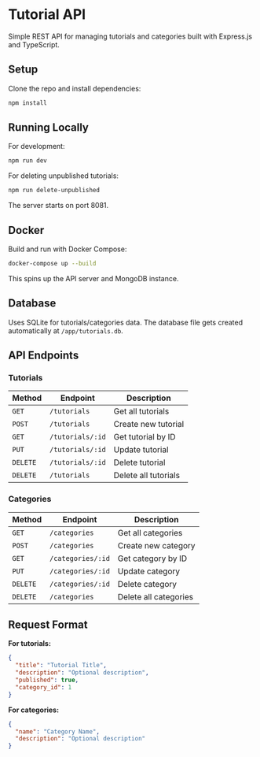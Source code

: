# Tutorial API

Simple REST API for managing tutorials and categories built with Express.js and TypeScript.

## Setup

Clone the repo and install dependencies:

```bash
npm install
```

## Running Locally

For development:

```bash
npm run dev
```

For deleting unpublished tutorials:

```bash
npm run delete-unpublished
```

The server starts on port 8081.

## Docker

Build and run with Docker Compose:

```bash
docker-compose up --build
```

This spins up the API server and MongoDB instance.

## Database

Uses SQLite for tutorials/categories data. The database file gets created automatically at `/app/tutorials.db`.

## API Endpoints

### Tutorials

| Method   | Endpoint         | Description          |
| -------- | ---------------- | -------------------- |
| `GET`    | `/tutorials`     | Get all tutorials    |
| `POST`   | `/tutorials`     | Create new tutorial  |
| `GET`    | `/tutorials/:id` | Get tutorial by ID   |
| `PUT`    | `/tutorials/:id` | Update tutorial      |
| `DELETE` | `/tutorials/:id` | Delete tutorial      |
| `DELETE` | `/tutorials`     | Delete all tutorials |

### Categories

| Method   | Endpoint          | Description           |
| -------- | ----------------- | --------------------- |
| `GET`    | `/categories`     | Get all categories    |
| `POST`   | `/categories`     | Create new category   |
| `GET`    | `/categories/:id` | Get category by ID    |
| `PUT`    | `/categories/:id` | Update category       |
| `DELETE` | `/categories/:id` | Delete category       |
| `DELETE` | `/categories`     | Delete all categories |

## Request Format

**For tutorials:**

```json
{
  "title": "Tutorial Title",
  "description": "Optional description",
  "published": true,
  "category_id": 1
}
```

**For categories:**

```json
{
  "name": "Category Name",
  "description": "Optional description"
}
```
